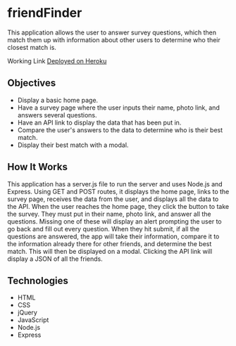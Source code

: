 # friendFinder
This application allows the user to answer survey questions, which then match them up with information about other users to determine who their closest match is.

Working Link
[Deployed on Heroku](https://frozen-brook-49925.herokuapp.com/)

## Objectives

 - Display a basic home page.
 - Have a survey page where the user inputs their name, photo link, and answers several questions.
 - Have an API link to display the data that has been put in.
 - Compare the user's answers to the data to determine who is their best match.
 - Display their best match with a modal.
 
## How It Works
This application has a server.js file to run the server and uses Node.js and Express. Using GET and POST routes, it displays the home page, links to the survey page, receives the data from the user, and displays all the data to the API. When the user reaches the home page, they click the button to take the survey. They must put in their name, photo link, and answer all the questions. Missing one of these will display an alert prompting the user to go back and fill out every question. When they hit submit, if all the questions are answered, the app will take their information, compare it to the information already there for other friends, and determine the best match. This will then be displayed on a modal. Clicking the API link will display a JSON of all the friends. 

## Technologies

 - HTML
 - CSS
 - jQuery
 - JavaScript
 - Node.js
 - Express
<!--stackedit_data:
eyJoaXN0b3J5IjpbLTgxNjY1MjY1OF19
-->